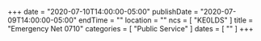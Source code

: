 +++
date = "2020-07-10T14:00:00-05:00"
publishDate = "2020-07-09T14:00:00-05:00"
endTime = ""
location = ""
ncs = [ "KE0LDS" ]
title = "Emergency Net 0710"
categories = [ "Public Service" ]
dates = [ "" ]
+++
